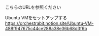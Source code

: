 こちらのURLを参照ください

Ubuntu VMをセットアップする  
https://orchestrabit.notion.site/Ubuntu-VM-488f947675c44ce288a38e36b68d3f6b

